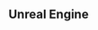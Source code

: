 ﻿<script setup>
    import { UnrealEngine } from "../index.ts";
    import NavCard from "/Public/Component/NavCard.vue";
</script>

## Unreal Engine

<ClientOnly>
<NavCard :navData=UnrealEngine />
</ClientOnly>